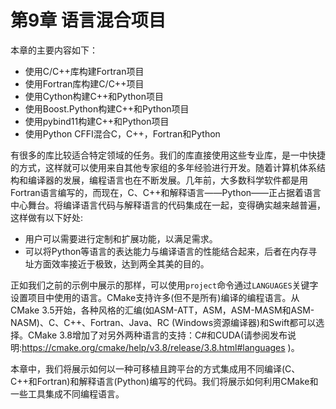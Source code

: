 # 第9章 语言混合项目

本章的主要内容如下：

* 使用C/C++库构建Fortran项目
* 使用Fortran库构建C/C++项目
* 使用Cython构建C++和Python项目
* 使用Boost.Python构建C++和Python项目
* 使用pybind11构建C++和Python项目
* 使用Python CFFI混合C，C++，Fortran和Python

有很多的库比较适合特定领域的任务。我们的库直接使用这些专业库，是一中快捷的方式，这样就可以使用来自其他专家组的多年经验进行开发。随着计算机体系结构和编译器的发展，编程语言也在不断发展。几年前，大多数科学软件都是用Fortran语言编写的，而现在，C、C++和解释语言——Python——正占据着语言中心舞台。将编译语言代码与解释语言的代码集成在一起，变得确实越来越普遍，这样做有以下好处:

* 用户可以需要进行定制和扩展功能，以满足需求。
* 可以将Python等语言的表达能力与编译语言的性能结合起来，后者在内存寻址方面效率接近于极致，达到两全其美的目的。

正如我们之前的示例中展示的那样，可以使用`project`命令通过`LANGUAGES`关键字设置项目中使用的语言。CMake支持许多(但不是所有)编译的编程语言。从CMake 3.5开始，各种风格的汇编(如ASM-ATT，ASM，ASM-MASM和ASM- NASM)、C、C++、Fortran、Java、RC (Windows资源编译器)和Swift都可以选择。CMake 3.8增加了对另外两种语言的支持：C#和CUDA(请参阅发布说明:https://cmake.org/cmake/help/v3.8/release/3.8.html#languages )。

本章中，我们将展示如何以一种可移植且跨平台的方式集成用不同编译(C、C++和Fortran)和解释语言(Python)编写的代码。我们将展示如何利用CMake和一些工具集成不同编程语言。